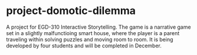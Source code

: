# project-domotic-dilemma
A project for EGD-310 Interactive Storytelling. The game is a narrative game set in a slightly malfunctioing smart house, where the player is a parent traveling within solving puzzles and moving room to room. It is being developed by four students and will be completed in December.
